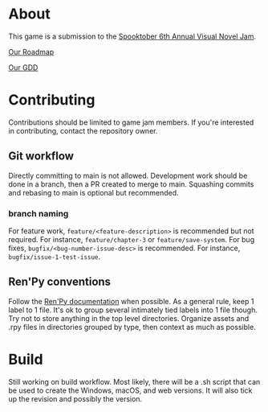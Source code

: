 # About
This game is a submission to the [Spooktober 6th Annual Visual Novel Jam](https://itch.io/jam/spooktober-2024).

[Our Roadmap](docs/ROADMAP.md)

[Our GDD](docs/GDD.md)

# Contributing
Contributions should be limited to game jam members. If you're interested in contributing, contact the repository owner.

## Git workflow
Directly committing to main is not allowed. Development work should be done in a branch, then a PR created to merge to main. Squashing commits and rebasing to main is optional but recommended.

### branch naming
For feature work, `feature/<feature-description>` is recommended but not required. For instance, `feature/chapter-3` or `feature/save-system`.
For bug fixes, `bugfix/<bug-number-issue-desc>` is recommended. For instance, `bugfix/issue-1-test-issue`.

## Ren'Py conventions
Follow the [Ren'Py documentation](https://www.renpy.org/doc/html/#) when possible.
As a general rule, keep 1 label to 1 file. It's ok to group several intimately tied labels into 1 file though.
Try not to store anything in the top level directories. Organize assets and .rpy files in directories grouped by type, then context as much as possible.

# Build
Still working on build workflow. Most likely, there will be a .sh script that can be used to create the Windows, macOS, and web versions. It will also tick up the revision and possibly the version.